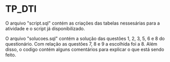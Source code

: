 # TP_DTI

O arquivo "script.sql" contém as criações das tabelas nessesárias para a atividade e o script já disponibilizado.

O arquivo "solucoes.sql" contém a solução das questões 1, 2, 3, 5, 6 e 8 do questionário. Com relação as questões 7, 8 e 9 a escolhida foi a 8.
Além disso, o codigo contém alguns comentários para explicar o que está sendo feito.
